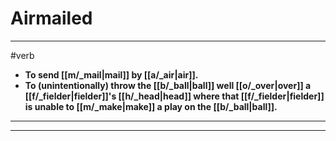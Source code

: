 # Airmailed
---
#verb
- **To send [[m/_mail|mail]] by [[a/_air|air]].**
- **To (unintentionally) throw the [[b/_ball|ball]] well [[o/_over|over]] a [[f/_fielder|fielder]]'s [[h/_head|head]] where that [[f/_fielder|fielder]] is unable to [[m/_make|make]] a play on the [[b/_ball|ball]].**
---
---
